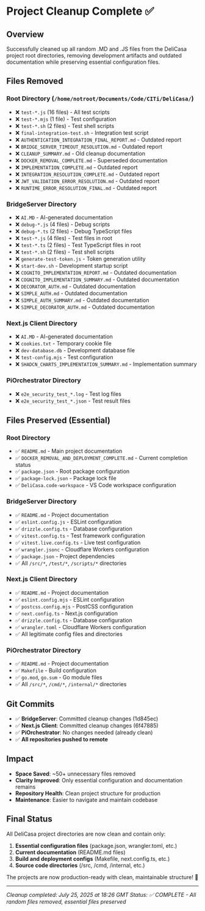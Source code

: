 # Project Cleanup Complete ✅

## Overview
Successfully cleaned up all random .MD and .JS files from the DeliCasa project root directories, removing development artifacts and outdated documentation while preserving essential configuration files.

## Files Removed

### Root Directory (`/home/notroot/Documents/Code/CITi/DeliCasa/`)
- ❌ `test-*.js` (16 files) - All test scripts
- ❌ `test-*.mjs` (1 file) - Test configuration  
- ❌ `test-*.sh` (2 files) - Test shell scripts
- ❌ `final-integration-test.sh` - Integration test script
- ❌ `AUTHENTICATION_INTEGRATION_FINAL_REPORT.md` - Outdated report
- ❌ `BRIDGE_SERVER_TIMEOUT_RESOLUTION.md` - Outdated report
- ❌ `CLEANUP_SUMMARY.md` - Old cleanup documentation
- ❌ `DOCKER_REMOVAL_COMPLETE.md` - Superseded documentation
- ❌ `IMPLEMENTATION_COMPLETE.md` - Outdated report
- ❌ `INTEGRATION_RESOLUTION_COMPLETE.md` - Outdated report
- ❌ `JWT_VALIDATION_ERROR_RESOLUTION.md` - Outdated report
- ❌ `RUNTIME_ERROR_RESOLUTION_FINAL.md` - Outdated report

### BridgeServer Directory
- ❌ `AI.MD` - AI-generated documentation
- ❌ `debug-*.js` (4 files) - Debug scripts
- ❌ `debug-*.ts` (2 files) - Debug TypeScript files
- ❌ `test-*.js` (4 files) - Test files in root
- ❌ `test-*.ts` (2 files) - Test TypeScript files in root
- ❌ `test-*.sh` (2 files) - Test shell scripts
- ❌ `generate-test-token.js` - Token generation utility
- ❌ `start-dev.sh` - Development startup script
- ❌ `COGNITO_IMPLEMENTATION_REPORT.md` - Outdated documentation
- ❌ `COGNITO_IMPLEMENTATION_SUMMARY.md` - Outdated documentation
- ❌ `DECORATOR_AUTH.md` - Outdated documentation
- ❌ `SIMPLE_AUTH.md` - Outdated documentation
- ❌ `SIMPLE_AUTH_SUMMARY.md` - Outdated documentation
- ❌ `SIMPLE_DECORATOR_AUTH.md` - Outdated documentation

### Next.js Client Directory
- ❌ `AI.MD` - AI-generated documentation
- ❌ `cookies.txt` - Temporary cookie file
- ❌ `dev-database.db` - Development database file
- ❌ `test-config.mjs` - Test configuration
- ❌ `SHADCN_CHARTS_IMPLEMENTATION_SUMMARY.md` - Implementation summary

### PiOrchestrator Directory
- ❌ `e2e_security_test_*.log` - Test log files
- ❌ `e2e_security_test_*.json` - Test result files

## Files Preserved (Essential)

### Root Directory
- ✅ `README.md` - Main project documentation
- ✅ `DOCKER_REMOVAL_AND_DEPLOYMENT_COMPLETE.md` - Current completion status
- ✅ `package.json` - Root package configuration
- ✅ `package-lock.json` - Package lock file
- ✅ `DeliCasa.code-workspace` - VS Code workspace configuration

### BridgeServer Directory
- ✅ `README.md` - Project documentation
- ✅ `eslint.config.js` - ESLint configuration
- ✅ `drizzle.config.ts` - Database configuration
- ✅ `vitest.config.ts` - Test framework configuration
- ✅ `vitest.live.config.ts` - Live test configuration
- ✅ `wrangler.jsonc` - Cloudflare Workers configuration
- ✅ `package.json` - Project dependencies
- ✅ All `/src/*`, `/test/*`, `/scripts/*` directories

### Next.js Client Directory
- ✅ `README.md` - Project documentation
- ✅ `eslint.config.mjs` - ESLint configuration
- ✅ `postcss.config.mjs` - PostCSS configuration
- ✅ `next.config.ts` - Next.js configuration
- ✅ `drizzle.config.ts` - Database configuration
- ✅ `wrangler.toml` - Cloudflare Workers configuration
- ✅ All legitimate config files and directories

### PiOrchestrator Directory
- ✅ `README.md` - Project documentation
- ✅ `Makefile` - Build configuration
- ✅ `go.mod`, `go.sum` - Go module files
- ✅ All `/src/*`, `/cmd/*`, `/internal/*` directories

## Git Commits
- ✅ **BridgeServer**: Committed cleanup changes (1d845ec)
- ✅ **Next.js Client**: Committed cleanup changes (6f47885)  
- ✅ **PiOrchestrator**: No changes needed (already clean)
- ✅ **All repositories pushed to remote**

## Impact
- **Space Saved**: ~50+ unnecessary files removed
- **Clarity Improved**: Only essential configuration and documentation remains
- **Repository Health**: Clean project structure for production
- **Maintenance**: Easier to navigate and maintain codebase

## Final Status
All DeliCasa project directories are now clean and contain only:
1. **Essential configuration files** (package.json, wrangler.toml, etc.)
2. **Current documentation** (README.md files)
3. **Build and deployment configs** (Makefile, next.config.ts, etc.)
4. **Source code directories** (/src, /cmd, /internal, etc.)

The projects are now production-ready with clean, maintainable structure! 🎉

---
*Cleanup completed: July 25, 2025 at 18:26 GMT*
*Status: ✅ COMPLETE - All random files removed, essential files preserved*
